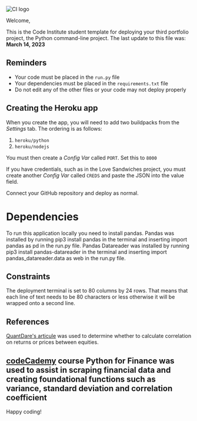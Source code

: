 ![CI logo](https://codeinstitute.s3.amazonaws.com/fullstack/ci_logo_small.png)

Welcome,

This is the Code Institute student template for deploying your third portfolio project, the Python command-line project. The last update to this file was: **March 14, 2023**

## Reminders

- Your code must be placed in the `run.py` file
- Your dependencies must be placed in the `requirements.txt` file
- Do not edit any of the other files or your code may not deploy properly

## Creating the Heroku app

When you create the app, you will need to add two buildpacks from the _Settings_ tab. The ordering is as follows:

1. `heroku/python`
2. `heroku/nodejs`

You must then create a _Config Var_ called `PORT`. Set this to `8000`

If you have credentials, such as in the Love Sandwiches project, you must create another _Config Var_ called `CREDS` and paste the JSON into the value field.

Connect your GitHub repository and deploy as normal.

# Dependencies

To run this application locally you need to install pandas.
Pandas was installed by running pip3 install pandas in the terminal and inserting import pandas as pd in the run.py file.
Pandas Datareader was installed by running pip3 install pandas-datareader in the terminal and inserting import pandas_datareader.data as web in the run.py file. 

## Constraints

The deployment terminal is set to 80 columns by 24 rows. That means that each line of text needs to be 80 characters or less otherwise it will be wrapped onto a second line.

## References 
[QuantDare's articule](https://quantdare.com/correlation-prices-returns/) was used to determine whether to calculate correlation on returns or prices between equities. 

[codeCademy](www.codecademy.com) course Python for Finance was used to assist in scraping financial data and creating foundational functions such as variance, standard deviation and correlation coefficient
---

Happy coding!
